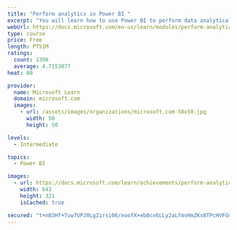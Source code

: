 ```yaml
---
title: "Perform analytics in Power BI "
excerpt: "You will learn how to use Power BI to perform data analytical functions, how to identify outliers in your data, how to group data together, and how to bin data for analysis. You will also learn how to perform time series analysis. Finally, you will work with advanced analytic features of Power BI, such as Quick Insights, AI Insights, and the Analyze feature."
webUrl: https://docs.microsoft.com/en-us/learn/modules/perform-analytics-power-bi/
type: course
price: Free
length: PT51M
ratings:
  count: 1398
  average: 4.7153077
heat: 80

provider:
  name: Microsoft Learn
  domain: microsoft.com
  images:
    - url: /assets/images/organizations/microsoft.com-50x50.jpg
      width: 50
      height: 50

levels:
  - Intermediate

topics:
  - Power BI

images:
  - url: https://docs.microsoft.com/learn/achievements/perform-analytics-power-bi-social.png
    width: 643
    height: 321
    isCached: true

secured: "t+nB3Hf+Tuw7UPJ0LgZirsi06/eoofX+eb8cx6LLy2aLfmvHmZKx8TPcHVFGmkG1JLPc5n/PaYyG9e0whdoIKkdlR+m8wAzij2FkeXBZZR0pYXdpIUgfodz2nq+x47PON8Y4ssjGFMVFvI5fc485iV9rZM5VL+g8aMrJ/jiJ+PBJ6rtIC3YrSSC62bUpV60S0SfmWXQrJh2JWIe/NPVgAya+CvUUg/M3KwUcPJHth4Wvc7CNfTT+ap5F9BYvo5K0zIqfjpaqOCwBMRJVNZ6SveS97Xt+y/KT311pFuSWu782WeU3rJq0JxJqpFmsjNFzUaq7Sohpl3chwZmOwXmZBccBRF9DLQrrOTGtjYsmcQNfCPsMOh0hnXXNabhGXvzR3YYo2Z+FKkAm8PrLR16R3t0UqN4MCtZnky3MqRTMg1Q=;E5kYuMcRglsjG9u4Hbe7Aw=="
---
```


